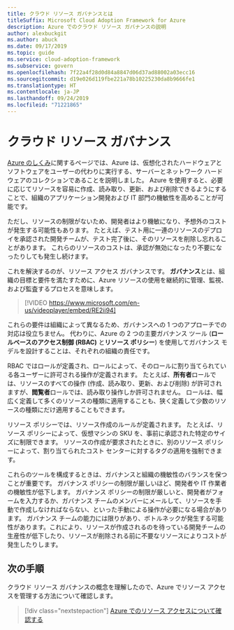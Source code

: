 ```yaml
---
title: クラウド リソース ガバナンスとは
titleSuffix: Microsoft Cloud Adoption Framework for Azure
description: Azure でのクラウド リソース ガバナンスの説明
author: alexbuckgit
ms.author: abuck
ms.date: 09/17/2019
ms.topic: guide
ms.service: cloud-adoption-framework
ms.subservice: govern
ms.openlocfilehash: 7f22a4f28d0d84a8847d06d37ad88002a03ecc16
ms.sourcegitcommit: d19e026d119fbe221a78b10225230da8b9666fe1
ms.translationtype: HT
ms.contentlocale: ja-JP
ms.lasthandoff: 09/24/2019
ms.locfileid: "71221865"
---
```

<!-- markdownlint-disable MD026 -->

# <a name="cloud-resource-governance"></a>クラウド リソース ガバナンス

[Azure のしくみ](../../getting-started/what-is-azure.md)に関するページでは、Azure は、仮想化されたハードウェアとソフトウェアをユーザーの代わりに実行する、サーバーとネットワーク ハードウェアのコレクションであることを説明しました。 Azure を使用すると、必要に応じてリソースを容易に作成、読み取り、更新、および削除できるようにすることで、組織のアプリケーション開発および IT 部門の機敏性を高めることが可能です。

ただし、リソースの制限がないため、開発者はより機敏になり、予想外のコストが発生する可能性もあります。 たとえば、テスト用に一連のリソースのデプロイを承認された開発チームが、テスト完了後に、そのリソースを削除し忘れることがあります。 これらのリソースのコストは、承認が無効になったり不要になったりしても発生し続けます。

これを解決するのが、リソース アクセス ガバナンスです。 **ガバナンス**とは、組織の目標と要件を満たすために、Azure リソースの使用を継続的に管理、監視、および監査するプロセスを意味します。

<!-- markdownlint-disable MD034 -->

> [!VIDEO https://www.microsoft.com/en-us/videoplayer/embed/RE2ii94]

<!-- markdownlint-enable MD034 -->

これらの要件は組織によって異なるため、ガバナンスへの 1 つのアプローチでの対応は役立ちません。 代わりに、Azure の 2 つの主要ガバナンス ツール (**ロールベースのアクセス制御 (RBAC)** と**リソース ポリシー**) を使用してガバナンス モデルを設計することは、それぞれの組織の責任です。

RBAC ではロールが定義され、ロールによって、そのロールに割り当てられている各ユーザーに許可される操作が定義されます。 たとえば、**所有者**ロールでは、リソースのすべての操作 (作成、読み取り、更新、および削除) が許可されますが、**閲覧者**ロールでは、読み取り操作しか許可されません。 ロールは、幅広く定義して多くのリソースの種類に適用することも、狭く定義して少数のリソースの種類にだけ適用することもできます。

リソース ポリシーでは、リソース作成のルールが定義されます。 たとえば、リソース ポリシーによって、仮想マシンの SKU を、事前に承認された特定のサイズに制限できます。 リソースの作成が要求されたときに、別のリソース ポリシーによって、割り当てられたコスト センターに対するタグの適用を強制できます。

これらのツールを構成するときは、ガバナンスと組織の機敏性のバランスを保つことが重要です。 ガバナンス ポリシーの制限が厳しいほど、開発者や IT 作業者の機敏性が低下します。 ガバナンス ポリシーの制限が厳しいと、開発者がフォームを入力するか、ガバナンス チームのメンバーにメールして、リソースを手動で作成しなければならない、といった手動による操作が必要になる場合があります。 ガバナンス チームの能力には限りがあり、ボトルネックが発生する可能性があります。これにより、リソースが作成されるのを待っている開発チームの生産性が低下したり、リソースが削除される前に不要なリソースによりコストが発生したりします。

## <a name="next-steps"></a>次の手順

クラウド リソース ガバナンスの概念を理解したので、Azure でリソース アクセスを管理する方法について確認します。

> [!div class="nextstepaction"]
> [Azure でのリソース アクセスについて確認する](./resource-access-management.md)
